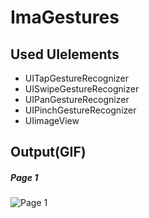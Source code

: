 # ImaGestures
## Used UIelements
- UITapGestureRecognizer
- UISwipeGestureRecognizer
- UIPanGestureRecognizer
- UIPinchGestureRecognizer
- UIimageView
 
## Output(GIF)
##### Page 1
![Page 1](jinal.gif)
